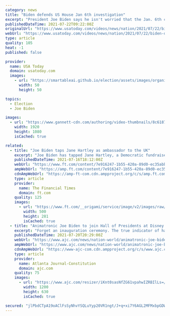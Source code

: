 ```yaml
---
category: news
title: "Biden defends US House Jan 6th investigation"
excerpt: "President Joe Biden says he isn't worried that the Jan. 6th commission will be seen as partisan after House speaker Nancy Pelosi rejected two strongly pro-Trump Republicans. House Minority Leader Kevin McCarthy said Pelosi is abusing her power."
publishedDateTime: 2021-07-22T09:22:00Z
originalUrl: "https://www.usatoday.com/videos/news/nation/2021/07/22/biden-defends-us-house-jan-6th-investigation/8052290002/"
webUrl: "https://www.usatoday.com/videos/news/nation/2021/07/22/biden-defends-us-house-jan-6th-investigation/8052290002/"
type: article
quality: 105
heat: -1
published: false

provider:
  name: USA Today
  domain: usatoday.com
  images:
    - url: "https://smartableai.github.io/election/assets/images/organizations/usatoday.com-50x50.jpg"
      width: 50
      height: 50

topics:
  - Election
  - Joe Biden

images:
  - url: "https://www.gannett-cdn.com/authoring/video-thumbnails/8c618704-49bc-4967-afc3-7db39eb16b0b_poster.jpg?quality=10"
    width: 1920
    height: 1080
    isCached: true

related:
  - title: "Joe Biden taps Jane Hartley as ambassador to the UK"
    excerpt: "Joe Biden has tapped Jane Hartley, a Democratic fundraiser and former ambassador to France, as the US envoy to the UK, according to people familiar with the matter. Hartley’s selection comes after weeks of uncertainty over Biden’s intentions with regard to the post."
    publishedDateTime: 2021-07-16T18:12:00Z
    webUrl: "https://www.ft.com/content/7e916247-1b55-420a-89d0-ec35abba5514"
    ampWebUrl: "https://amp.ft.com/content/7e916247-1b55-420a-89d0-ec35abba5514"
    cdnAmpWebUrl: "https://amp-ft-com.cdn.ampproject.org/c/s/amp.ft.com/content/7e916247-1b55-420a-89d0-ec35abba5514"
    type: article
    provider:
      name: The Financial Times
      domain: ft.com
    quality: 125
    images:
      - url: "https://www.ft.com/__origami/service/image/v2/images/raw/https%3A%2F%2Fd1e00ek4ebabms.cloudfront.net%2Fproduction%2F7d02cc86-f021-4ab3-8310-1aa3e19cddb6.jpg?source=google-amp&fit=scale-down&width=500"
        width: 500
        height: 281
        isCached: true
  - title: "Animatronic Joe Biden to join Hall of Presidents at Disney World"
    excerpt: "Forget an inauguration ceremony. The true indicator of having made it as president is being added to the Hall of Presidents at Walt Disney World in Florida, an honor President Joe Biden will soon receive."
    publishedDateTime: 2021-07-20T20:29:00Z
    webUrl: "https://www.ajc.com/news/nation-world/animatronic-joe-biden-to-join-hall-of-presidents-at-disney-world/ZEIZ5YCERRCJLG5HULTQ3VFEKM/"
    ampWebUrl: "https://www.ajc.com/news/nation-world/animatronic-joe-biden-to-join-hall-of-presidents-at-disney-world/ZEIZ5YCERRCJLG5HULTQ3VFEKM/?outputType=amp"
    cdnAmpWebUrl: "https://www-ajc-com.cdn.ampproject.org/c/s/www.ajc.com/news/nation-world/animatronic-joe-biden-to-join-hall-of-presidents-at-disney-world/ZEIZ5YCERRCJLG5HULTQ3VFEKM/?outputType=amp"
    type: article
    provider:
      name: Atlanta Journal-Constitution
      domain: ajc.com
    quality: 75
    images:
      - url: "https://www.ajc.com/resizer/iKnt0sasNfZG61vpahwIZRBIlLs=/1200x630/d1fegwn2wjh0cs.cloudfront.net/06-11-2021/t_110acf421f5a4092ab904b617540e5e5_name_c28149a18b2146b5bb603941598a5b2d.jpeg"
        width: 1200
        height: 630
        isCached: true

secured: "jlPbdCTpA19oAClFsSyNhvYSQLuYyp20VR1ngt/J+q+xi7Y6AGL2MFMxbpGDWcDun06TYM+1FQV5mq9w0Q9Jz+fxlTm15m3UxCEur6HS2DPfvMH9Ep+KQI5dAsMlo2BDb71zKyfIZTadGy9pcMNC+35EmszvjzvZ/mkMsdo3ZAMyA5g8Rz3ocNdRpgjFrNGZRTTCfaDN9pUsW8W68Qf75su15uPSmOeH64U5uei/DD3+mFYM54BCwGUqg4WHroNidM3IPvo7WKVapYN/my9XaMUeQ8Yh/sNz8Md76QHhzaOjM5DzAewDKvfral+R7nrSnmJSVk7DQrmqE7zXlPs+PsfLMAsPcQ80r4jha/H3l/o=;h40lXjn22bB7CyJZrfe2lw=="
---
```


